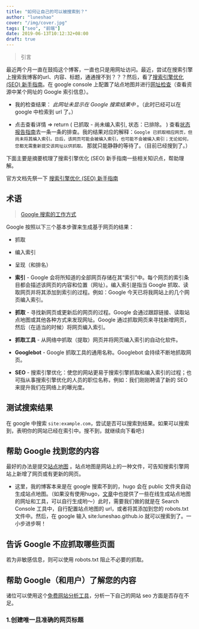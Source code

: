 ```yaml
---
title: "如何让自己的可以被搜索到？"
author: "luneshao"
cover: "/img/cover.jpg"
tags: ["seo", "前端"]
date: 2019-06-13T10:12:32+08:00
draft: true
---
```

> 引言

最近两个月一直在鼓捣这个博客，一直也只是用网址访问。最近，尝试在搜索引擎上搜索我博客的url、内容、标题，通通搜不到？？？然后，看了[搜索引擎优化 (SEO) 新手指南](https://support.google.com/webmasters/answer/7451184)。在 google console 上配置了站点地图并进行[网址检查](https://support.google.com/webmasters/answer/9012289#url_can_be_on_google_issues)（查看资源中某个网址的 Google 索引信息）。

* 我的检查结果： _此网址未显示在 Google 搜索结果中_ 。（此时已经可以在 google 中检索到 url 了。）

* 点击查看详情 => return ( 已抓取 - 尚未编入索引, 状态：已排除。 ) 查看[状态报告指南](https://support.google.com/webmasters/answer/7440203#discovered__unclear_status)去一条一条的排查。我的结果对应的解释：`Google 已抓取相应网页，但尚未将其编入索引。日后，该网页可能会被编入索引，也可能不会被编入索引；无论如何，您都无需重新提交该网址以供抓取。` 那就只能静静的等待了。（目前已经搜到了。）

下面主要是摘要梳理了搜索引擎优化 (SEO) 新手指南一些相关知识点，帮助理解。

官方文档先祭一下 [搜索引擎优化 (SEO) 新手指南](https://support.google.com/webmasters/answer/7451184)

## 术语

> [Google 搜索的工作方式](https://support.google.com/webmasters/answer/70897)

  Google 按照以下三个基本步骤来生成基于网页的结果：

  * 抓取
  * 编入索引
  * 呈现（和排名）

* **索引** - Google 会将所知道的全部网页存储在其“索引”中。每个网页的索引条目都会描述该网页的内容和位置（网址）。编入索引是指当 Google 抓取、读取网页并将其添加到索引的过程。例如：Google 今天已将我网站上的几个网页编入索引。

* **抓取** - 寻找新网页或更新后的网页的过程。Google 会通过跟踪链接、读取站点地图或其他各种方式来发现网址。Google 通过抓取网页来寻找新增网页，然后（在适当的时候）将网页编入索引。

* **抓取工具** - 从网络中抓取（提取）网页并将网页编入索引的自动化软件。

* **Googlebot** - Google 抓取工具的通用名称。Googlebot 会持续不断地抓取网页。

* **SEO** - 搜索引擎优化：使您的网站更易于搜索引擎抓取和编入索引的过程；也可指从事搜索引擎优化的人员的职位名称，例如：我们刚刚聘请了新的 SEO 来提升我们在网络上的曝光度。

## 测试搜索结果

在 google 中搜索 `site:example.com`，尝试是否可以搜索到结果。如果可以搜索到，表明你的网站已经在索引中。搜不到，就继续向下看吧:)

## 帮助 Google 找到您的内容

最好的办法是提交[站点地图](https://support.google.com/webmasters/answer/156184?hl=zh-Hans&ref_topic=4581190) 。站点地图是网站上的一种文件，可告知搜索引擎网站上新增了网页或有更新的网页。

* 这里，我的博客本来是在 google 搜索不到的，hugo 会在 public 文件夹自动生成站点地图。（如果没有使用hugo，[文章](https://support.google.com/webmasters/answer/183668?hl=zh-Hans&ref_topic=4581190)中也提供了一些在线生成站点地图的网址和工具，可以自行生成哟～）此时，需要我们做的就是在 Search Console 工具中，自行配置站点地图的 url，或者将其添加到您的 robots.txt 文件中。然后，在 google 输入 site:luneshao.github.io 就可以搜索到了。一小步进步啊！

## 告诉 Google 不应抓取哪些页面

若为非敏感信息，则可以使用 robots.txt 阻止不必要的抓取。

## 帮助 Google（和用户）了解您的内容

诸位可以使用这个[免费网站分析工具](http://analyzer.metatags.org/)，分析一下自己的网站 seo 方面是否存在不足。

### 1.创建唯一且准确的网页标题

<title> 标记可告诉用户和搜索引擎特定网页的主题是什么。

```html
<title>unique title</title>
```

### 2.创建恰当的标题和摘要以在搜索结果中显示

如果您的文档会显示在搜索结果页中，则 title 标记的内容可能会显示在相应结果的第一行

### 3.使用“description”元标记

网页的说明元标记可让 Google 和其他搜索引擎了解该网页的大致内容。网页的标题可以是几个词或一个短语，而网页的说明元标记则可以是一两个句子或是一小段话。

#### 说明元标记有哪些好处？

说明元标记很重要，因为 Google 可能会将其用作您网页的摘要。为每个网页添加说明元标记从来都是非常好的做法，以防 Google 找不到要在摘要中使用的恰当文字。

### 4.使用标题标记强调重要文字

按顺序使用多种大小的标题可为您的内容创建层次结构，便于用户浏览文档。

### 5.添加结构化数据标记

结构化数据21是可添加到网站页面中的代码，用于向搜索引擎描述内容，以便搜索引擎更好地了解网页上的信息。搜索引擎可以利用这类信息在搜索结果中以有用的（且吸引用户的）方式显示您的内容。这也有助于您吸引到适合您业务的客户。

例如，如果您有一个网店并且标记了一个单独的产品页面，这将帮助我们了解该页面主要显示自行车、自行车价格以及客户评价。我们可能会在相关查询的搜索结果的摘要中显示这些信息。我们将其称之为“富媒体搜索结果”。

* 富媒体搜索结果：Google 搜索结果中的增强型结果，具有额外的视觉效果或互动功能。

<!--more-->

> 相关名词及内容介绍

[meta 标签 robot](https://www.metatags.org/meta_name_robots) ：配置全站或仅首页可以被搜索引擎抓取。

[网络爬虫](https://zh.wikipedia.org/wiki/%E7%B6%B2%E8%B7%AF%E7%88%AC%E8%9F%B2)
